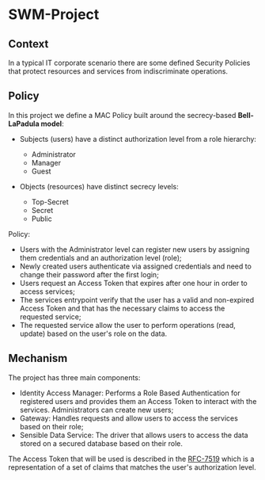 # SWM-Project

## Context
In a typical IT corporate scenario there are some defined Security Policies that protect resources and services from indiscriminate operations.

## Policy
In this project we define a MAC Policy built around the secrecy-based **Bell-LaPadula model**:
* Subjects (users) have a distinct authorization level from a role hierarchy:
  * Administrator
  * Manager
  * Guest
  
* Objects (resources) have distinct secrecy levels:
  * Top-Secret
  * Secret
  * Public

Policy:
* Users with the Administrator level can register new users by assigning them credentials and an authorization level (role);
* Newly created users authenticate via assigned credentials and need to change their password after the first login;
* Users request an Access Token that expires after one hour in order to access services;
* The services entrypoint verify that the user has a valid and non-expired Access Token and that has the necessary claims to access the requested service;
* The requested service allow the user to perform operations (read, update) based on the user's role on the data.

## Mechanism
The project has three main components:
* Identity Access Manager: Performs a Role Based Authentication for registered users and provides them an Access Token to interact with the services. Administrators can create new users;
* Gateway: Handles requests and allow users to access the services based on their role;
* Sensible Data Service: The driver that allows users to access the data stored on a secured database based on their role.

The Access Token that will be used is described in the [RFC-7519](https://tools.ietf.org/html/rfc7519) which is a representation of a set of claims that matches the user's authorization level.